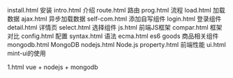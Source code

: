 install.html  安装
intro.html    介绍
route.html    路由
prog.html     流程
load.html     加载数据
ajax.html     异步加载数据
self-com.html 添加自写组件
login.html    登录组件
detail.html   详情页
select.html   选择组件
js.html       前端JS框架
compar.html   框架对比
config.html   配置
syntax.html   语法
ecma.html     es6
goods 商品相关组件
mongodb.html MongoDB
nodejs.html  Node.js
property.html 前端性能
ui.html       mint-ui的使用

1.html        vue + nodejs + mongodb
